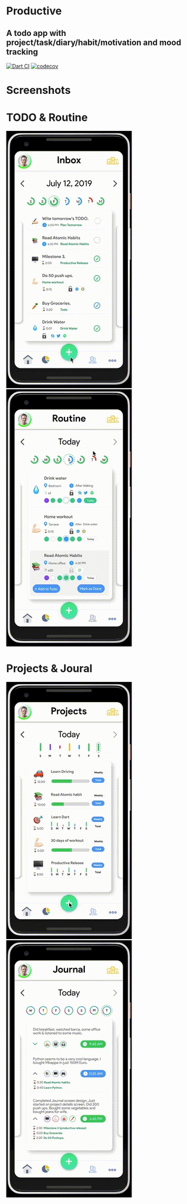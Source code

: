 # Productive

## A todo app with project/task/diary/habit/motivation and mood tracking
[![Dart CI](https://github.com/erluxman/productive/workflows/Flutter%20CI/badge.svg)](https://github.com/erluxman/productiveapp/actions)
[![codecov](https://codecov.io/gh/erluxman/productive/branch/master/graph/badge.svg)](https://codecov.io/gh/erluxman/productiveapp)
# Screenshots

# TODO  & Routine
![](/art/todo.gif)
![](/art/routine.gif )
# Projects & Joural
![](/art/projects.gif)
![](/art/journal.gif )
